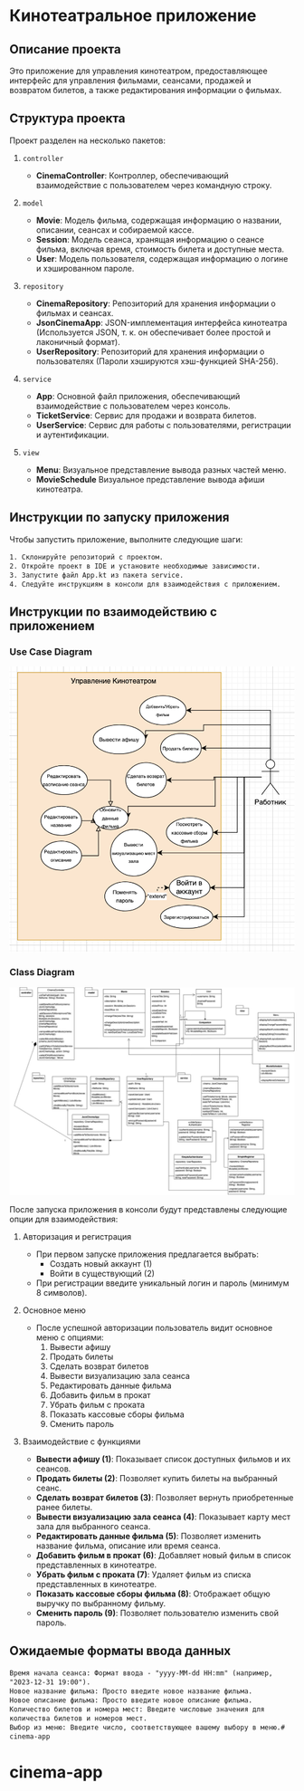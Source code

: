 # Кинотеатральное приложение
## Описание проекта

Это приложение для управления кинотеатром, предоставляющее интерфейс для управления фильмами, сеансами, продажей и возвратом билетов, а также редактирования информации о фильмах.
## Структура проекта

Проект разделен на несколько пакетов:
1. `controller`

    - **CinemaController**: Контроллер, обеспечивающий взаимодействие с пользователем через командную строку.

2. `model`

    - **Movie**: Модель фильма, содержащая информацию о названии, описании, сеансах и собираемой кассе.
    - **Session**: Модель сеанса, хранящая информацию о сеансе фильма, включая время, стоимость билета и доступные места.
    - **User**: Модель пользователя, содержащая информацию о логине и хэшированном пароле.

3. `repository`

    - **CinemaRepository**: Репозиторий для хранения информации о фильмах и сеансах.
    - **JsonCinemaApp**: JSON-имплементация интерфейса кинотеатра (Используется JSON, т. к. он обеспечивает более простой и лаконичный формат).
    - **UserRepository**: Репозиторий для хранения информации о пользователях (Пароли хэшируются хэш-функцией SHA-256).

4. `service`

    - **App**: Основной файл приложения, обеспечивающий взаимодействие с пользователем через консоль.
    - **TicketService**: Сервис для продажи и возврата билетов.
    - **UserService**: Сервис для работы с пользователями, регистрации и аутентификации.

5. `view`

    - **Menu**: Визуальное представление вывода разных частей меню.
    - **MovieSchedule** Визуальное представление вывода афиши кинотеатра.


## Инструкции по запуску приложения

Чтобы запустить приложение, выполните следующие шаги:

    1. Склонируйте репозиторий с проектом.
    2. Откройте проект в IDE и установите необходимые зависимости.
    3. Запустите файл App.kt из пакета service.
    4. Следуйте инструкциям в консоли для взаимодействия с приложением.

## Инструкции по взаимодействию с приложением

### Use Case Diagram
![Alt text](<Снимок экрана 2023-12-24 в 18.25.28.png>)

### Class Diagram
![Alt text](IHW_Class_diagram(1).jpg)

После запуска приложения в консоли будут представлены следующие опции для взаимодействия:
1. Авторизация и регистрация

    - При первом запуске приложения предлагается выбрать:
        - Создать новый аккаунт (1)
        - Войти в существующий (2)
    - При регистрации введите уникальный логин и пароль (минимум 8 символов).

2. Основное меню

    - После успешной авторизации пользователь видит основное меню с опциями:
        1. Вывести афишу
        2. Продать билеты
        3. Сделать возврат билетов
        4. Вывести визуализацию зала сеанса
        5. Редактировать данные фильма
        6. Добавить фильм в прокат
        7. Убрать фильм с проката
        8. Показать кассовые сборы фильма
        9. Сменить пароль

3. Взаимодействие с функциями

    - **Вывести афишу (1)**: Показывает список доступных фильмов и их сеансов.
    - **Продать билеты (2)**: Позволяет купить билеты на выбранный сеанс.
    - **Сделать возврат билетов (3)**: Позволяет вернуть приобретенные ранее билеты.
    - **Вывести визуализацию зала сеанса (4)**: Показывает карту мест зала для выбранного сеанса.
    - **Редактировать данные фильма (5)**: Позволяет изменить название фильма, описание или время сеанса.
    - **Добавить фильм в прокат (6)**: Добавляет новый фильм в список представленных в кинотеатре.
    - **Убрать фильм с проката (7)**: Удаляет фильм из списка представленных в кинотеатре.
    - **Показать кассовые сборы фильма (8)**: Отображает общую выручку по выбранному фильму.
    - **Сменить пароль (9)**: Позволяет пользователю изменить свой пароль.

## Ожидаемые форматы ввода данных

    Время начала сеанса: Формат ввода - "yyyy-MM-dd HH:mm" (например, "2023-12-31 19:00").
    Новое название фильма: Просто введите новое название фильма.
    Новое описание фильма: Просто введите новое описание фильма.
    Количество билетов и номера мест: Введите числовые значения для количества билетов и номеров мест.
    Выбор из меню: Введите число, соответствующее вашему выбору в меню.# cinema-app
# cinema-app
